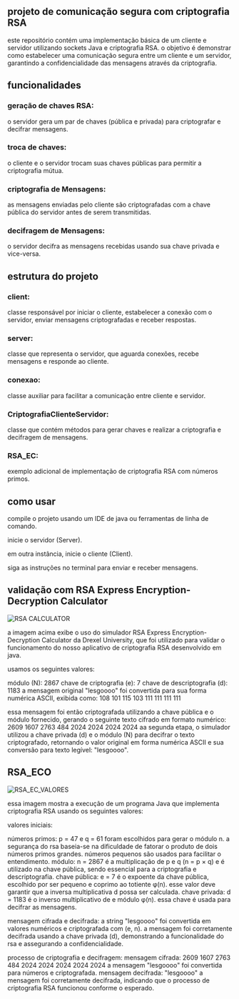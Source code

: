 <h2>projeto de comunicação segura com criptografia RSA</h2>

este repositório contém uma implementação básica de um cliente e servidor utilizando sockets Java e criptografia RSA. o objetivo é demonstrar como estabelecer uma comunicação segura entre um cliente e um servidor, garantindo a confidencialidade das mensagens através da criptografia.

<h2>funcionalidades</h2>
<h3>geração de chaves RSA:</h3> o servidor gera um par de chaves (pública e privada) para criptografar e decifrar mensagens.
<h3>troca de chaves:</h3> o cliente e o servidor trocam suas chaves públicas para permitir a criptografia mútua.
<h3>criptografia de Mensagens:</h3> as mensagens enviadas pelo cliente são criptografadas com a chave pública do servidor antes de serem transmitidas.
<h3>decifragem de Mensagens:</h3> o servidor decifra as mensagens recebidas usando sua chave privada e vice-versa.


<h2>estrutura do projeto</h2>
<h3>client:</h3> classe responsável por iniciar o cliente, estabelecer a conexão com o servidor, enviar mensagens criptografadas e receber respostas.
<h3>server:</h3> classe que representa o servidor, que aguarda conexões, recebe mensagens e responde ao cliente.
<h3>conexao:</h3> classe auxiliar para facilitar a comunicação entre cliente e servidor.
<h3>CriptografiaClienteServidor:</h3> classe que contém métodos para gerar chaves e realizar a criptografia e decifragem de mensagens.
<h3>RSA_EC:</h3> exemplo adicional de implementação de criptografia RSA com números primos.

<h2>como usar</h2>
<p>compile o projeto usando um IDE de java ou ferramentas de linha de comando.</p>
<p>inicie o servidor (Server).</p>
<p>em outra instância, inicie o cliente (Client).</p>
<p>siga as instruções no terminal para enviar e receber mensagens.</p>



<h2>validação com RSA Express Encryption-Decryption Calculator</h2>

![RSA CALCULATOR](https://github.com/user-attachments/assets/2f654dcc-d7d0-48e4-b780-f08c4f13bb40)

a imagem acima exibe o uso do simulador RSA Express Encryption-Decryption Calculator da Drexel University, que foi utilizado para validar o funcionamento do nosso aplicativo de criptografia RSA desenvolvido em java.

usamos os seguintes valores:

módulo (N): 2867
chave de criptografia (e): 7
chave de descriptografia (d): 1183
a mensagem original "lesgoooo" foi convertida para sua forma numérica ASCII, exibida como: 108 101 115 103 111 111 111 111


essa mensagem foi então criptografada utilizando a chave pública e o módulo fornecido, gerando o seguinte texto cifrado em formato numérico: 2609 1607 2763 484 2024 2024 2024 2024
aa segunda etapa, o simulador utilizou a chave privada (d) e o módulo (N) para decifrar o texto criptografado, retornando o valor original em forma numérica ASCII e sua conversão para texto legível: "lesgoooo".

<h2>RSA_ECO</h2>

![RSA_EC_VALORES](https://github.com/user-attachments/assets/f9631da0-aa27-4d6b-9e4d-448fde588871)

essa imagem mostra a execução de um programa Java que implementa criptografia RSA usando os seguintes valores:

valores iniciais:

números primos: p = 47 e q = 61 foram escolhidos para gerar o módulo n. a segurança do rsa baseia-se na dificuldade de fatorar o produto de dois números primos grandes. números pequenos são usados para facilitar o entendimento.
módulo: n = 2867 é a multiplicação de p e q (n = p × q) e é utilizado na chave pública, sendo essencial para a criptografia e descriptografia.
chave pública: e = 7 é o expoente da chave pública, escolhido por ser pequeno e coprimo ao totiente φ(n). esse valor deve garantir que a inversa multiplicativa d possa ser calculada.
chave privada: d = 1183 é o inverso multiplicativo de e módulo φ(n). essa chave é usada para decifrar as mensagens.

mensagem cifrada e decifrada: a string "lesgoooo" foi convertida em valores numéricos e criptografada com (e, n). a mensagem foi corretamente decifrada usando a chave privada (d), demonstrando a funcionalidade do rsa e assegurando a confidencialidade.

processo de criptografia e decifragem:
mensagem cifrada: 2609 1607 2763 484 2024 2024 2024 2024 2024
a mensagem "lesgoooo" foi convertida para números e criptografada.
mensagem decifrada: "lesgoooo"
a mensagem foi corretamente decifrada, indicando que o processo de criptografia RSA funcionou conforme o esperado.

